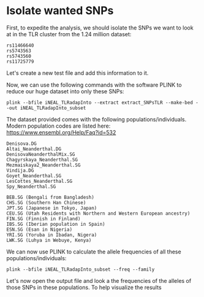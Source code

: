 # Isolate wanted SNPs #

First, to expedite the analysis, we should isolate the SNPs we want to look at in the TLR cluster from the 1.24 million dataset:

    rs11466640
    rs5743563
    rs5743560
    rs11725779

Let's create a new test file and add this information to it.

Now, we can use the following commands with the software PLINK to reduce our huge dataset into only these SNPs:

    plink --bfile iNEAL_TLRadapInto --extract extract_SNPsTLR --make-bed --out iNEAL_TLRadapInto_subset

The dataset provided comes with the following populations/individuals. Modern population codes are listed here:
https://www.ensembl.org/Help/Faq?id=532

    Denisova.DG
    Altai_Neanderthal.DG
    DenisovaNeanderthalMix.SG
    Chagyrskaya_Neanderthal.SG
    Mezmaiskaya2_Neanderthal.SG
    Vindija.DG
    Goyet_Neanderthal.SG
    LesCottes_Neanderthal.SG
    Spy_Neanderthal.SG
    
    BEB.SG (Bengali from Bangladesh)
    CHS.SG (Southern Han Chinese)
    JPT.SG (Japanese in Tokyo, Japan)
    CEU.SG (Utah Residents with Northern and Western European ancestry)
    FIN.SG (Finnish in Finland)
    IBS.SG (Iberian population in Spain)
    ESN.SG (Esan in Nigeria)
    YRI.SG (Yoruba in Ibadan, Nigera)
    LWK.SG (Luhya in Webuye, Kenya)   

We can now use PLINK to calculate the allele frequencies of all these populations/individuals:

    plink --bfile iNEAL_TLRadapInto_subset --freq --family

Let's now open the output file and look a the frequencies of the alleles of those SNPs in these populations.
To help visualize the results

